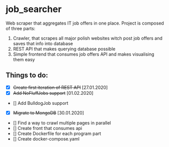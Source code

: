 # job_searcher
Web scraper that aggregates IT job offers in one place.
Project is composed of three parts:
1. Crawler, that scrapes all major polish websites witch post job offers and saves that info into database
2. REST API that makes querying database possible
3. Simple frontend that consumes job offers API and makes visualising them easy

 

## Things to do:
- [x] ~~Create first iteration of REST API~~ [27.01.2020]
- [x] ~~Add NoFluffJobs support~~ [01.02.2020]
- [] Add BulldogJob support
- [x] ~~Migrate to MongoDB~~ [30.01.2020]
- [] Find a way to crawl multiple pages in parallel
- [] Create front that consumes api
- [] Create Dockerfile for each program part
- [] Create docker-compose.yaml


